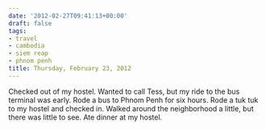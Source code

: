 ```yaml
---
date: '2012-02-27T09:41:13+00:00'
draft: false
tags:
- travel
- cambodia
- siem reap
- phnom penh
title: Thursday, February 23, 2012
---
```


Checked out of my hostel. Wanted to call Tess, but my ride to the bus terminal was early. Rode a bus to Phnom Penh for six hours. Rode a tuk tuk to my hostel and checked in. Walked around the neighborhood a little, but there was little to see. Ate dinner at my hostel.
